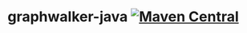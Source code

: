 graphwalker-java [![Maven Central](https://maven-badges.herokuapp.com/maven-central/org.graphwalker/graphwalker-java/badge.svg)](https://maven-badges.herokuapp.com/maven-central/org.graphwalker/graphwalker-java)
================
